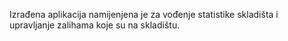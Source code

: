 Izrađena aplikacija namijenjena je za vođenje statistike skladišta i upravljanje zalihama koje su na skladištu.
